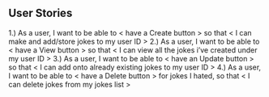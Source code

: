 ## User Stories
1.) As a user, I want to be able to < have a Create button > so that < I can make and add/store jokes to my user ID >
2.) As a user, I want to be able to < have a View button > so that < I can view all the jokes i’ve created under my user ID >
3.) As a user, I want to be able to < have an Update button > so that < I can add onto already existing jokes to my user ID >
4.) As a user, I want to be able to < have a Delete button > for jokes I hated, so that < I can delete jokes from my jokes list >
